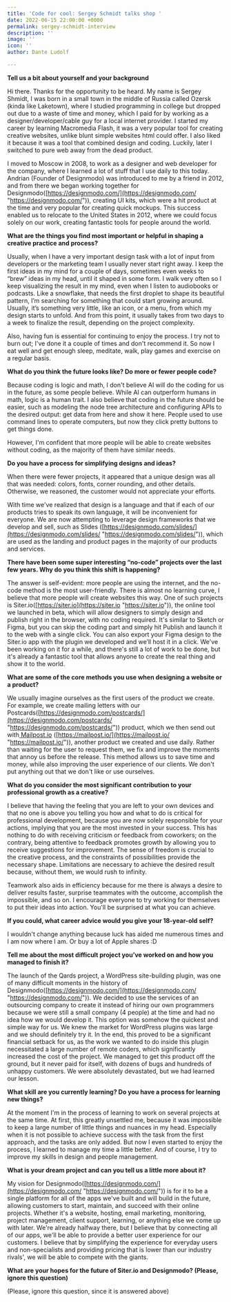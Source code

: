 ```yaml
---
title: 'Code for cool: Sergey Schmidt talks shop '
date: 2022-06-15 22:00:00 +0000
permalink: sergey-schmidt-interview
description: ''
image: ''
icon: ''
author: Dante Ludolf

---
```

**Tell us a bit about yourself and your background**

Hi there. Thanks for the opportunity to be heard. My name is Sergey Shmidt, I was born in a small town in the middle of Russia called Ozersk (kinda like Laketown), where I studied programming in college but dropped out due to a waste of time and money, which I paid for by working as a designer/developer/cable guy for a local internet provider. I started my career by learning Macromedia Flash, it was a very popular tool for creating creative websites, unlike blunt simple websites html could offer. I also liked it because it was a tool that combined design and coding. Luckily, later I switched to pure web away from the dead product.

I moved to Moscow in 2008, to work as a designer and web developer for the company, where I learned a lot of stuff that I use daily to this today. Andrian (Founder of Designmodo) was introduced to me by a friend in 2012, and from there we began working together for Designmodo([https://designmodo.com/](https://designmodo.com/ "https://designmodo.com/")), creating UI kits, which were a hit product at the time and very popular for creating quick mockups. This success enabled us to relocate to the United States in 2012, where we could focus solely on our work, creating fantastic tools for people around the world.

**What are the things you find most important or helpful in shaping a creative practice and process?**

Usually, when I have a very important design task with a lot of input from developers or the marketing team I usually never start right away. I keep the first ideas in my mind for a couple of days, sometimes even weeks to “brew” ideas in my head, until it shaped in some form. I walk very often so I keep visualizing the result in my mind, even when I listen to audiobooks or podcasts. Like a snowflake, that needs the first droplet to shape its beautiful pattern, I’m searching for something that could start growing around. Usually, it’s something very little, like an icon, or a menu, from which my design starts to unfold. And from this point, it usually takes from two days to a week to finalize the result, depending on the project complexity.

Also, having fun is essential for continuing to enjoy the process. I try not to burn out; I've done it a couple of times and don't recommend it. So now I eat well and get enough sleep, meditate, walk, play games and exercise on a regular basis.

**What do you think the future looks like? Do more or fewer people code?**

Because coding is logic and math, I don't believe AI will do the coding for us in the future, as some people believe. While AI can outperform humans in math, logic is a human trait. I also believe that coding in the future should be easier, such as modeling the node tree architecture and configuring APIs to the desired output: get data from here and show it here. People used to use command lines to operate computers, but now they click pretty buttons to get things done.

However, I'm confident that more people will be able to create websites without coding, as the majority of them have similar needs.

**Do you have a process for simplifying designs and ideas?**

When there were fewer projects, it appeared that a unique design was all that was needed: colors, fonts, corner rounding, and other details. Otherwise, we reasoned, the customer would not appreciate your efforts.

With time we've realized that design is a language and that if each of our products tries to speak its own language, it will be inconvenient for everyone. We are now attempting to leverage design frameworks that we develop and sell, such as Slides ([https://designmodo.com/slides/](https://designmodo.com/slides/ "https://designmodo.com/slides/")), which are used as the landing and product pages in the majority of our products and services.

**There have been some super interesting “no-code” projects over the last few years. Why do you think this shift is happening?**

The answer is self-evident: more people are using the internet, and the no-code method is the most user-friendly. There is almost no learning curve, I believe that more people will create websites this way. One of such projects is Siter.io([https://siter.io](https://siter.io "https://siter.io")), the online tool we launched in beta, which will allow designers to simply design and publish right in the browser, with no coding required. It's similar to Sketch or Figma, but you can skip the coding part and simply hit Publish and launch it to the web with a single click. You can also export your Figma design to the Siter.io app with the plugin we developed and we’ll host it in a click. We've been working on it for a while, and there's still a lot of work to be done, but it's already a fantastic tool that allows anyone to create the real thing and show it to the world.

**What are some of the core methods you use when designing a website or a product?**

We usually imagine ourselves as the first users of the product we create. For example, we create mailing letters with our Postcards([https://designmodo.com/postcards/](https://designmodo.com/postcards/ "https://designmodo.com/postcards/")) product, which we then send out with[ Mailpost.io](http://mailpost.io) ([https://mailpost.io/](https://mailpost.io/ "https://mailpost.io/")), another product we created and use daily. Rather than waiting for the user to request them, we fix and improve the moments that annoy us before the release. This method allows us to save time and money, while also improving the user experience of our clients. We don't put anything out that we don't like or use ourselves.

**What do you consider the most significant contribution to your professional growth as a creative?**

I believe that having the feeling that you are left to your own devices and that no one is above you telling you how and what to do is critical for professional development, because you are now solely responsible for your actions, implying that you are the most invested in your success. This has nothing to do with receiving criticism or feedback from coworkers; on the contrary, being attentive to feedback promotes growth by allowing you to receive suggestions for improvement. The sense of freedom is crucial to the creative process, and the constraints of possibilities provide the necessary shape. Limitations are necessary to achieve the desired result because, without them, we would rush to infinity.

Teamwork also aids in efficiency because for me there is always a desire to deliver results faster, surprise teammates with the outcome, accomplish the impossible, and so on. I encourage everyone to try working for themselves to put their ideas into action. You'll be surprised at what you can achieve.

**If you could, what career advice would you give your 18-year-old self?**

I wouldn't change anything because luck has aided me numerous times and I am now where I am. Or buy a lot of Apple shares :D

**Tell me about the most difficult project you’ve worked on and how you managed to finish it?**

The launch of the Qards project, a WordPress site-building plugin, was one of many difficult moments in the history of Designmodo([https://designmodo.com/](https://designmodo.com/ "https://designmodo.com/")). We decided to use the services of an outsourcing company to create it instead of hiring our own programmers because we were still a small company (4 people) at the time and had no idea how we would develop it. This option was somehow the quickest and simple way for us. We knew the market for WordPress plugins was large and we should definitely try it. In the end, this proved to be a significant financial setback for us, as the work we wanted to do inside this plugin necessitated a large number of remote coders, which significantly increased the cost of the project. We managed to get this product off the ground, but it never paid for itself, with dozens of bugs and hundreds of unhappy customers. We were absolutely devastated, but we had learned our lesson.

**What skill are you currently learning? Do you have a process for learning new things?**

At the moment I'm in the process of learning to work on several projects at the same time. At first, this greatly unsettled me, because it was impossible to keep a large number of little things and nuances in my head. Especially when it is not possible to achieve success with the task from the first approach, and the tasks are only added. But now I even started to enjoy the process, I learned to manage my time a little better. And of course, I try to improve my skills in design and people management.

**What is your dream project and can you tell us a little more about it?**

My vision for Designmodo([https://designmodo.com/](https://designmodo.com/ "https://designmodo.com/")) is for it to be a single platform for all of the apps we've built and will build in the future, allowing customers to start, maintain, and succeed with their online projects. Whether it's a website, hosting, email marketing, monitoring, project management, client support, learning, or anything else we come up with later. We're already halfway there, but I believe that by connecting all of our apps, we'll be able to provide a better user experience for our customers. I believe that by simplifying the experience for everyday users and non-specialists and providing pricing that is lower than our industry rivals', we will be able to compete with the giants.

**What are your hopes for the future of Siter.io and Designmodo? (Please, ignore this question)**

(Please, ignore this question, since it is answered above)